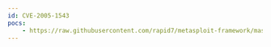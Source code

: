 ```yaml
---
id: CVE-2005-1543
pocs:
    - https://raw.githubusercontent.com/rapid7/metasploit-framework/master/modules/exploits/windows/novell/zenworks_desktop_agent.rb
---
```

